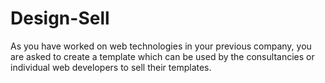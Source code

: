 # Design-Sell

As you have worked on web technologies in your previous company, you are asked to create a template which can be used by the consultancies or individual web developers to sell their templates.
